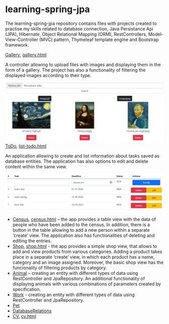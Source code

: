# learning-spring-jpa

The learning-spring-jpa repository contains files with projects created to practise my skills related to database connection, Java Persistance Api (JPA), Hibernate, Object Relational Mapping (ORM), RestControllers, Model-View-Controller (MVC) pattern, Thymeleaf template engine and Bootstrap framework. 

[Gallery]( https://github.com/katarzynaNow/learning-spring-jpa/tree/master/src/main/java/com/example/learningspringjpa/gallery), [gallery.html]( https://github.com/katarzynaNow/learning-spring-jpa/blob/master/src/main/resources/templates/gallery.html)

A controller allowing to upload files with images and displaying them in the form of a gallery. The project has also a functionality of filtering the displayed images according to their type.
 
  
![gallery](https://github.com/katarzynaNow/learning-spring-jpa/blob/master/src/main/resources/static/gallery.PNG)
 [ToDo]( https://github.com/katarzynaNow/learning-spring-jpa/tree/master/src/main/java/com/example/learningspringjpa/toDo), [list-todo.html]( https://github.com/katarzynaNow/learning-spring-jpa/blob/master/src/main/resources/templates/list-todo.html)
 
 An application allowing to create and list information about tasks saved as database entities. The application has also options to edit and delete content within the same view.  
 

![todo](https://github.com/katarzynaNow/learning-spring-jpa/blob/master/src/main/resources/static/todo.PNG)
- [Census](https://github.com/katarzynaNow/learning-spring-jpa/tree/master/src/main/java/com/example/learningspringjpa/census), [census.html]( https://github.com/katarzynaNow/learning-spring-jpa/tree/master/src/main/resources/templates/census) – the app provides a table view with the data of people who have been added to the census. In addition, there is a button in the table allowing to add a new person within a separate ‘create’ view. The application also has functionalities of deleting and editing the entries.
- [Shop](https://github.com/katarzynaNow/learning-spring-jpa/tree/master/src/main/java/com/example/learningspringjpa/shop), [shop.html]( https://github.com/katarzynaNow/learning-spring-jpa/tree/master/src/main/resources/templates/shop) - the app provides a simple shop view, that allows to add and view products from various categories. Adding a product takes place in a separate ‘create’ view, in which each product has a name, category and an image assigned. Moreover, the basic shop view has the funcionality of filtering products by category.
- [Animal]( https://github.com/katarzynaNow/learning-spring-jpa/tree/master/src/main/java/com/example/learningspringjpa/animal) – creating an entity with different types of data using RestController and JpaRepository. An additional functionality of displaying animals with various combinations of parameters created by specification. 
- [Work]( https://github.com/katarzynaNow/learning-spring-jpa/tree/master/src/main/java/com/example/learningspringjpa/work) - creating an entity with different types of data using RestController and JpaRepository.
- [Pet](https://github.com/katarzynaNow/learning-spring-jpa/tree/master/src/main/java/com/example/learningspringjpa/pet)
- [DatabaseRelations](https://github.com/katarzynaNow/learning-spring-jpa/tree/master/src/main/java/com/example/learningspringjpa/databaseRelations)
- [CV](https://github.com/katarzynaNow/learning-spring-jpa/tree/master/src/main/java/com/example/learningspringjpa/cv), [cv.html](https://github.com/katarzynaNow/learning-spring-jpa/tree/master/src/main/resources/templates/cv)

